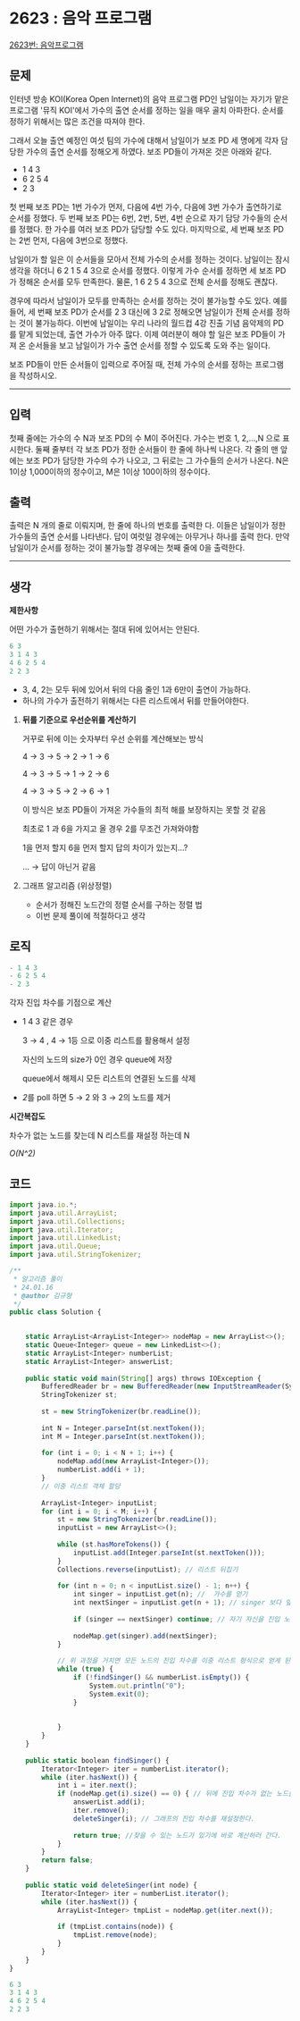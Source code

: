 # 2623 : 음악 프로그램

[2623번: 음악프로그램](https://www.acmicpc.net/problem/2623)

## 문제

인터넷 방송 KOI(Korea Open Internet)의 음악 프로그램 PD인 남일이는 자기가 맡은 프로그램 '뮤직 KOI'에서 가수의 출연 순서를 정하는 일을 매우 골치 아파한다. 순서를 정하기 위해서는 많은 조건을 따져야 한다.

그래서 오늘 출연 예정인 여섯 팀의 가수에 대해서 남일이가 보조 PD 세 명에게 각자 담당한 가수의 출연 순서를 정해오게 하였다. 보조 PD들이 가져온 것은 아래와 같다.

- 1 4 3
- 6 2 5 4
- 2 3

첫 번째 보조 PD는 1번 가수가 먼저, 다음에 4번 가수, 다음에 3번 가수가 출연하기로 순서를 정했다. 두 번째 보조 PD는 6번, 2번, 5번, 4번 순으로 자기 담당 가수들의 순서를 정했다. 한 가수를 여러 보조 PD가 담당할 수도 있다. 마지막으로, 세 번째 보조 PD는 2번 먼저, 다음에 3번으로 정했다.

남일이가 할 일은 이 순서들을 모아서 전체 가수의 순서를 정하는 것이다. 남일이는 잠시 생각을 하더니 6 2 1 5 4 3으로 순서를 정했다. 이렇게 가수 순서를 정하면 세 보조 PD가 정해온 순서를 모두 만족한다. 물론, 1 6 2 5 4 3으로 전체 순서를 정해도 괜찮다.

경우에 따라서 남일이가 모두를 만족하는 순서를 정하는 것이 불가능할 수도 있다. 예를 들어, 세 번째 보조 PD가 순서를 2 3 대신에 3 2로 정해오면 남일이가 전체 순서를 정하는 것이 불가능하다. 이번에 남일이는 우리 나라의 월드컵 4강 진출 기념 음악제의 PD를 맡게 되었는데, 출연 가수가 아주 많다. 이제 여러분이 해야 할 일은 보조 PD들이 가져 온 순서들을 보고 남일이가 가수 출연 순서를 정할 수 있도록 도와 주는 일이다.

보조 PD들이 만든 순서들이 입력으로 주어질 때, 전체 가수의 순서를 정하는 프로그램을 작성하시오.

---

## 입력

첫째 줄에는 가수의 수 N과 보조 PD의 수 M이 주어진다. 가수는 번호 1, 2,…,N 으로 표시한다. 둘째 줄부터 각 보조 PD가 정한 순서들이 한 줄에 하나씩 나온다. 각 줄의 맨 앞에는 보조 PD가 담당한 가수의 수가 나오고, 그 뒤로는 그 가수들의 순서가 나온다. N은 1이상 1,000이하의 정수이고, M은 1이상 100이하의 정수이다.

## 출력

출력은 N 개의 줄로 이뤄지며, 한 줄에 하나의 번호를 출력한 다. 이들은 남일이가 정한 가수들의 출연 순서를 나타낸다. 답이 여럿일 경우에는 아무거나 하나를 출력 한다. 만약 남일이가 순서를 정하는 것이 불가능할 경우에는 첫째 줄에 0을 출력한다.

---

## 생각

**제한사항**

어떤 가수가 출현하기 위해서는 절대 뒤에 있어서는 안된다.

```jsx
6 3
3 1 4 3
4 6 2 5 4
2 2 3
```

- 3, 4, 2는 모두 뒤에 있어서 뒤의 다음 줄인 1과 6만이 출연이 가능하다.
- 하나의 가수가 출전하기 위해서는 다른 리스트에서 뒤를 만들어야한다.

1. **뒤를 기준으로 우선순위를 계산하기**
    
    거꾸로 뒤에 이는 숫자부터 우선 순위를 계산해보는 방식
    
    4 → 3 → 5 → 2 → 1 → 6
    
    4 → 3 → 5 → 1 → 2 → 6
    
    4 → 3 → 5 → 2 → 6 → 1
    
    이 방식은 보조 PD들이 가져온 가수들의 최적 해를 보장하지는 못할 것 같음
    
    최초로 1 과 6을 가지고 올 경우 2를 무조건 가져와야함
    
    1을 먼저 할지 6을 먼저 할지 답의 차이가 있는지…?
    
    … → 답이 아닌거 같음 
    
2. 그래프 알고리즘 (위상정렬)
    - 순서가 정해진 노드간의 정렬 순서를 구하는 정렬 법
    - 이번 문제 풀이에 적절하다고 생각
    

## 로직

```jsx
- 1 4 3
- 6 2 5 4
- 2 3
```

 각자 진입 차수를 기점으로 계산

- 1 4 3 같은 경우
    
    3 → 4 , 4 → 1등 으로 이중 리스트를 활용해서 설정 
    
    자신의 노드의 size가 0인 경우 queue에 저장 
    
    queue에서 해제시 모든 리스트의 연결된 노드를 삭제 
    
- *2*를 poll 하면 5 → 2 와 3 → 2의 노드를 제거

**시간복잡도**

차수가 없는 노드를 찾는데 N 리스트를 재설정 하는데 N 

*O(N^2)*

## 코드

```jsx
import java.io.*;
import java.util.ArrayList;
import java.util.Collections;
import java.util.Iterator;
import java.util.LinkedList;
import java.util.Queue;
import java.util.StringTokenizer;

/**
 * 알고리즘 풀이 
 * 24.01.16
 * @author 김규형
 */
public class Solution {
	

	static ArrayList<ArrayList<Integer>> nodeMap = new ArrayList<>();
	static Queue<Integer> queue = new LinkedList<>();
	static ArrayList<Integer> numberList;
	static ArrayList<Integer> answerList;
	
	public static void main(String[] args) throws IOException {
		BufferedReader br = new BufferedReader(new InputStreamReader(System.in));
		StringTokenizer st;
		
		st = new StringTokenizer(br.readLine());
		
		int N = Integer.parseInt(st.nextToken());
		int M = Integer.parseInt(st.nextToken());
		
		for (int i = 0; i < N + 1; i++) {
			nodeMap.add(new ArrayList<Integer>());
			numberList.add(i + 1);
		}
		// 이중 리스트 객체 할당
		
		ArrayList<Integer> inputList;
		for (int i = 0; i < M; i++) {
			st = new StringTokenizer(br.readLine());
			inputList = new ArrayList<>();
			
			while (st.hasMoreTokens()) {
				inputList.add(Integer.parseInt(st.nextToken()));
			} 
			Collections.reverse(inputList); // 리스트 뒤집기 
			
			for (int n = 0; n < inputList.size() - 1; n++) {
				int singer = inputList.get(n); //  가수를 얻기
				int nextSinger = inputList.get(n + 1); // singer 보다 앞서 공연해야하는 가수 
				
				if (singer == nextSinger) continue; // 자기 자신을 진입 노드로 가지는 것은 불가능하다.
				
				nodeMap.get(singer).add(nextSinger); 
			}
			
			// 위 과정을 거치면 모든 노드의 진입 차수를 이중 리스트 형식으로 얻게 된다.
			while (true) {
				if (!findSinger() && numberList.isEmpty()) {
					System.out.println("0");
					System.exit(0);
				}
				
				
			}
		}
	}
	
	public static boolean findSinger() {
		Iterator<Integer> iter = numberList.iterator();
		while (iter.hasNext()) {
			int i = iter.next();
			if (nodeMap.get(i).size() == 0) { // 뒤에 진입 차수가 없는 노드를 찾는다.
				answerList.add(i);
				iter.remove();
				deleteSinger(i); // 그래프의 진입 차수를 재설정한다.
				
				return true; //찾을 수 있는 노드가 있기에 바로 계산하러 간다.
			}
		}
		return false;
	}
	
	public static void deleteSinger(int node) {
		Iterator<Integer> iter = numberList.iterator();
		while (iter.hasNext()) {
			ArrayList<Integer> tmpList = nodeMap.get(iter.next());
			 
			if (tmpList.contains(node)) {
				tmpList.remove(node);
			}
		}
	}
}
```

```jsx
6 3
3 1 4 3
4 6 2 5 4
2 2 3
```